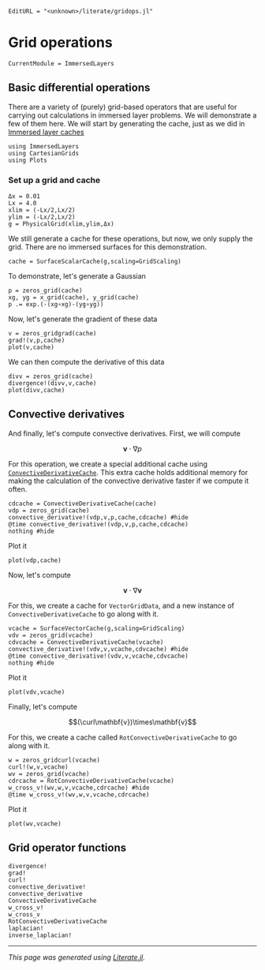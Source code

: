 ```@meta
EditURL = "<unknown>/literate/gridops.jl"
```

# Grid operations

```@meta
CurrentModule = ImmersedLayers
```

## Basic differential operations
There are a variety of (purely) grid-based operators that are useful for carrying
out calculations in immersed layer problems. We will demonstrate a few of them
here.
We will start by generating the cache, just as we did in [Immersed layer caches](@ref)

````@example gridops
using ImmersedLayers
using CartesianGrids
using Plots
````

### Set up a grid and cache

````@example gridops
Δx = 0.01
Lx = 4.0
xlim = (-Lx/2,Lx/2)
ylim = (-Lx/2,Lx/2)
g = PhysicalGrid(xlim,ylim,Δx)
````

We still generate a cache for these operations, but
now, we only supply the grid. There are no immersed surfaces
for this demonstration.

````@example gridops
cache = SurfaceScalarCache(g,scaling=GridScaling)
````

To demonstrate, let's generate a Gaussian

````@example gridops
p = zeros_grid(cache)
xg, yg = x_grid(cache), y_grid(cache)
p .= exp.(-(xg∘xg)-(yg∘yg))
````

Now, let's generate the gradient of these data

````@example gridops
v = zeros_gridgrad(cache)
grad!(v,p,cache)
plot(v,cache)
````

We can then compute the derivative of this data

````@example gridops
divv = zeros_grid(cache)
divergence!(divv,v,cache)
plot(divv,cache)
````

## Convective derivatives
And finally, let's compute convective derivatives. First, we will compute

$$\mathbf{v}\cdot\nabla p$$

For this operation, we create a special additional cache using [`ConvectiveDerivativeCache`](@ref).
This extra cache holds additional memory for making the calculation of the convective derivative faster
if we compute it often.

````@example gridops
cdcache = ConvectiveDerivativeCache(cache)
vdp = zeros_grid(cache)
convective_derivative!(vdp,v,p,cache,cdcache) #hide
@time convective_derivative!(vdp,v,p,cache,cdcache)
nothing #hide
````

Plot it

````@example gridops
plot(vdp,cache)
````

Now, let's compute

$$\mathbf{v}\cdot\nabla\mathbf{v}$$

For this, we create a cache for `VectorGridData`, and a new instance of
`ConvectiveDerivativeCache` to go along with it.

````@example gridops
vcache = SurfaceVectorCache(g,scaling=GridScaling)
vdv = zeros_grid(vcache)
cdvcache = ConvectiveDerivativeCache(vcache)
convective_derivative!(vdv,v,vcache,cdvcache) #hide
@time convective_derivative!(vdv,v,vcache,cdvcache)
nothing #hide
````

Plot it

````@example gridops
plot(vdv,vcache)
````

Finally, let's compute

$$(\curl\mathbf{v})\times\mathbf{v}$$

For this, we create a cache called
`RotConvectiveDerivativeCache` to go along with it.

````@example gridops
w = zeros_gridcurl(vcache)
curl!(w,v,vcache)
wv = zeros_grid(vcache)
cdrcache = RotConvectiveDerivativeCache(vcache)
w_cross_v!(wv,w,v,vcache,cdrcache) #hide
@time w_cross_v!(wv,w,v,vcache,cdrcache)
````

Plot it

````@example gridops
plot(wv,vcache)
````

## Grid operator functions
```@docs
divergence!
grad!
curl!
convective_derivative!
convective_derivative
ConvectiveDerivativeCache
w_cross_v!
w_cross_v
RotConvectiveDerivativeCache
laplacian!
inverse_laplacian!
```

---

*This page was generated using [Literate.jl](https://github.com/fredrikekre/Literate.jl).*

